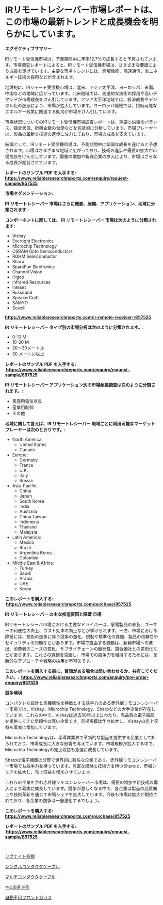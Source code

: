 <p><h1>IRリモートレシーバー市場レポートは、この市場の最新トレンドと成長機会を明らかにしています。</h1></p><p><strong>エグゼクティブサマリー</strong></p>
<p><p>IRリモート受信機市場は、予測期間中に年率12.7％で成長すると予想されています。市場調査レポートによると、IRリモート受信機市場は、さまざまな要因により成長を遂げています。主要な市場トレンドには、高解像度、高速通信、省エネルギー技術の採用などが含まれます。</p><p>地理的に、IRリモート受信機市場は、北米、アジア太平洋、ヨーロッパ、米国、中国などの地域に広がっています。北米地域では、先進的な技術の採用や高いデマンドが市場成長をけん引しています。アジア太平洋地域では、経済成長やデジタル化の進展により、市場が拡大しています。ヨーロッパ地域では、持続可能なエネルギー政策に関連する動向が市場をけん引しています。</p><p>市場状況についてのIRリモート受信機市場調査レポートは、需要と供給のバランス、競合状況、新興企業の台頭などを包括的に分析しています。市場プレーヤーは、製品の革新と技術の進歩に注力しており、市場の成長を支えています。</p><p>結論として、IRリモート受信機市場は、予測期間中に堅調な成長を遂げると予想されます。市場はさまざまな地域に広がっており、技術の進歩や需要の拡大が市場成長をけん引しています。需要の増加や新興企業の参入により、市場はさらなる成長が期待されています。</p></p>
<p><strong>レポートのサンプル PDF を入手する: <a href="https://www.reliableresearchreports.com/enquiry/request-sample/857525">https://www.reliableresearchreports.com/enquiry/request-sample/857525</a></strong></p>
<p><strong>市場セグメンテーション:</strong></p>
<p><strong> IR リモートレシーバー 市場はさらに概要、展開、アプリケーション、地域に分類されます :</strong></p>
<p><strong>コンポーネントに関しては、 IR リモートレシーバー 市場は次のように分類されます: &nbsp;</strong></p>
<p><ul><li>Vishay</li><li>Evertight Electronics</li><li>Microchip Technology</li><li>OSRAM Opto Semiconductors</li><li>ROHM Semiconductor</li><li>Sharp</li><li>SparkFun Electronics</li><li>Channel Vision</li><li>Higoo</li><li>Infrared Resources</li><li>Inteset</li><li>Russound</li><li>SpeakerCraft</li><li>SAMYO</li><li>Sewell</li></ul></p>
<p><strong><a href="https://www.reliableresearchreports.com/ir-remote-receiver-r857525">https://www.reliableresearchreports.com/ir-remote-receiver-r857525</a></strong></p>
<p><strong> IR リモートレシーバー タイプ別の市場分析は次のように分類されます。:</strong></p>
<p><ul><li>0-10 M</li><li>10-20 M</li><li>20〜30メートル</li><li>30 メートル以上</li></ul></p>
<p><strong>レポートのサンプル PDF を入手する: &nbsp;<a href="https://www.reliableresearchreports.com/enquiry/request-sample/857525">https://www.reliableresearchreports.com/enquiry/request-sample/857525</a></strong></p>
<p><strong> IR リモートレシーバー アプリケーション別の市場産業調査は次のように分類されます。:</strong></p>
<p><ul><li>家庭用電気器具</li><li>産業用制御</li><li>その他</li></ul></p>
<p><strong>地域に関して言えば、IR リモートレシーバー 地域ごとに利用可能なマーケットプレーヤーは次のとおりです。:</strong></p>
<p><ul>
    <li>
        North America:
        <ul>
            <li>United States</li>
            <li>Canada</li>
        </ul>
    </li>
    <li>
        Europe:
        <ul>
            <li>Germany</li>
            <li>France</li>
            <li>U.K.</li>
            <li>Italy</li>
            <li>Russia</li>
        </ul>
    </li>
    <li>
        Asia-Pacific:
        <ul>
            <li>China</li>
            <li>Japan</li>
            <li>South Korea</li>
            <li>India</li>
            <li>Australia</li>
            <li>China Taiwan</li>
            <li>Indonesia</li>
            <li>Thailand</li>
            <li>Malaysia</li>
        </ul>
    </li>
    <li>
        Latin America:
        <ul>
            <li>Mexico</li>
            <li>Brazil</li>
            <li>Argentina Korea</li>
            <li>Colombia</li>
        </ul>
    </li>
    <li>
        Middle East & Africa:
        <ul>
            <li>Turkey</li>
            <li>Saudi</li>
            <li>Arabia</li>
            <li>UAE</li>
            <li>Korea</li>
        </ul>
    </li>
    </ul></p>
<p><strong>このレポートを購入する: &nbsp;<a href="https://www.reliableresearchreports.com/purchase/857525">https://www.reliableresearchreports.com/purchase/857525</a></strong></p>
<p><strong>IR リモートレシーバー の主な推進要因と障壁 市場</strong></p>
<p><p>IRリモートレシーバ市場における主要なドライバーは、家電製品の普及、ユーザーの利便性の向上、コスト効率の向上などが挙げられます。一方、市場における障壁には、技術の進歩に伴う競争の激化、規制や標準化の課題、製品の信頼性やセキュリティの問題などがあります。市場で直面する課題は、新興市場への進出、消費者のニーズの変化、サプライチェーンの脆弱性、競合他社との差別化などがあります。これらの課題を克服し、市場での競争力を維持するためには、革新的なアプローチや戦略の採用が不可欠です。</p></p>
<p><strong>このレポートを購入する前に、質問がある場合は問い合わせるか、共有してください。:&nbsp; <a href="https://www.reliableresearchreports.com/enquiry/pre-order-enquiry/857525">https://www.reliableresearchreports.com/enquiry/pre-order-enquiry/857525</a></strong></p>
<p><strong>競争環境</strong></p>
<p><p>コンパクトな設計と高機能性を特徴とする競争力のある赤外線リモコンレシーバー市場では、Vishay、Microchip Technology、Sharpなどの大手企業が存在しています。これらの中で、Vishayは過去50年以上にわたり、高品質の電子部品を提供してきた信頼性の高い企業です。市場規模は年々拡大し、Vishayの売上収益も着実に増加しています。</p><p>Microchip Technologyは、半導体業界で革新的な製品を提供する企業として知られており、市場成長に大きな影響を与えています。市場規模が拡大する中で、Microchip Technologyの売上収益も急速に成長しています。</p><p>Sharpは電子機器の分野で世界的に有名な企業であり、赤外線リモコンレシーバー市場でも競争力を持っています。豊富な経験と技術力を持つSharpは、市場シェアを拡大し、売上収益を増加させています。</p><p>これらの企業を含む赤外線リモコンレシーバー市場は、需要の増加や新技術の導入により着実に成長しています。競争が激しくなる中で、各企業は製品の品質向上や技術革新を通じて市場シェアを拡大しています。今後も市場は拡大が期待されており、各企業の競争は一層激化するでしょう。</p></p>
<p><strong>このレポートを購入する: &nbsp; <a href="https://www.reliableresearchreports.com/purchase/857525">https://www.reliableresearchreports.com/purchase/857525</a></strong></p>
<p><strong>レポートのサンプル PDF を入手する: &nbsp;<a href="https://www.reliableresearchreports.com/enquiry/request-sample/857525">https://www.reliableresearchreports.com/enquiry/request-sample/857525</a></strong><strong></strong></p>
<p>&nbsp;</p>
<p><p><a href="https://medium.com/@wadeavis5656202/%E8%A4%90%E7%82%AD%E9%89%B1%E6%A5%AD%E5%B8%82%E5%A0%B4%E3%81%AF%E5%B8%82%E5%A0%B4%E3%82%B7%E3%82%A7%E3%82%A2-%E5%B8%82%E5%A0%B4%E5%8B%95%E5%90%91-%E5%B8%82%E5%A0%B4%E6%88%90%E9%95%B7%E3%81%AB%E9%96%A2%E3%81%99%E3%82%8B%E6%83%85%E5%A0%B1%E3%82%92%E6%8F%90%E4%BE%9B%E3%81%97%E3%81%BE%E3%81%99-0908c5dd2bcc">リグナイト採掘</a></p><p><a href="https://github.com/KaydenJohns1964/Market-Research-Report-List-1/blob/main/535130221489.md">シングルコンダクタケーブル</a></p><p><a href="https://github.com/marbadji/Market-Research-Report-List-1/blob/main/109780721488.md">マルチコンダクタケーブル</a></p><p><a href="https://medium.com/@travisohan56562023/%EC%88%98%EC%86%8C%ED%99%94%EB%AC%BC-%EB%B6%84%EB%A7%90-%EC%8B%9C%EC%9E%A5-%EB%B6%84%EC%84%9D-%EA%B8%80%EB%A1%9C%EB%B2%8C-%EC%82%B0%EC%97%85-%EC%A0%84%EB%A7%9D-%EB%B0%8F-%EC%98%88%EC%B8%A1-2024%EB%85%84%EB%B6%80%ED%84%B0-2031%EB%85%84%EA%B9%8C%EC%A7%80-f053d6166fac">수소화물 분말</a></p><p><a href="https://medium.com/@lewis15david/%E8%87%AA%E5%8B%95%E8%BB%8A%E7%94%A8%E3%82%A6%E3%82%A3%E3%83%B3%E3%83%89%E3%82%B9%E3%82%AF%E3%83%AA%E3%83%BC%E3%83%B3%E5%B8%82%E5%A0%B4-2031%E5%B9%B4%E3%81%BE%E3%81%A7%E3%81%AE%E6%88%90%E5%8A%9F%E3%81%99%E3%82%8B%E3%83%93%E3%82%B8%E3%83%8D%E3%82%B9%E6%88%A6%E7%95%A5%E3%81%AE%E9%8D%B5%E3%82%92%E4%BA%88%E6%B8%AC-ed4272f40f30">自動車用フロントガラス</a></p></p>